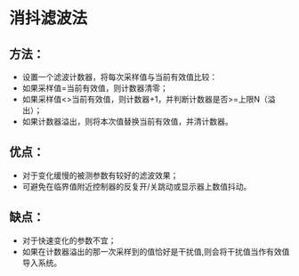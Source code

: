 # 消抖滤波法

## 方法：

- 设置一个滤波计数器，将每次采样值与当前有效值比较：
- 如果采样值=当前有效值，则计数器清零；
- 如果采样值<>当前有效值，则计数器+1，并判断计数器是否>=上限N（溢出）；
- 如果计数器溢出，则将本次值替换当前有效值，并清计数器。

## 优点：

- 对于变化缓慢的被测参数有较好的滤波效果；
- 可避免在临界值附近控制器的反复开/关跳动或显示器上数值抖动。

## 缺点：

- 对于快速变化的参数不宜；
- 如果在计数器溢出的那一次采样到的值恰好是干扰值,则会将干扰值当作有效值导入系统。
